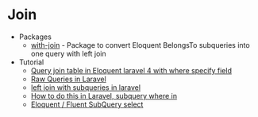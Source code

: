 # Join
* Packages
    - [with-join](http://goo.gl/kmYHyC) - Package to convert Eloquent BelongsTo subqueries into one query with left join
* Tutorial
    - [Query join table in Eloquent laravel 4 with where specify field](http://goo.gl/6JOIvr)
    - [Raw Queries in Laravel](http://goo.gl/N1sC45)
    - [left join with subqueries in laravel](http://goo.gl/lK8ghB)
    - [How to do this in Laravel, subquery where in](http://goo.gl/Y1m1M3)
    - [Eloquent / Fluent SubQuery select](http://goo.gl/eYQej8)
